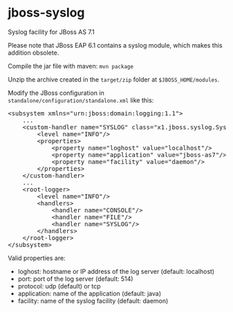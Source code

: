 jboss-syslog
============

Syslog facility for JBoss AS 7.1

Please note that JBoss EAP 6.1 contains a syslog module, which makes this addition obsolete.

Compile the jar file with maven: `mvn package`

Unzip the archive created in the `target/zip` folder at `$JBOSS_HOME/modules`.

Modify the JBoss configuration in `standalone/configuration/standalone.xml` like this:

<pre>
&lt;subsystem xmlns="urn:jboss:domain:logging:1.1"&gt;
    ...
    &lt;custom-handler name="SYSLOG" class="x1.jboss.syslog.SyslogHandler" module="x1.jboss-syslog"&gt;
        &lt;level name="INFO"/&gt;
        &lt;properties&gt;
            &lt;property name="loghost" value="localhost"/&gt;
            &lt;property name="application" value="jboss-as7"/&gt;
            &lt;property name="facility" value="daemon"/&gt;
        &lt;/properties&gt;
    &lt;/custom-handler&gt;
    ...
    &lt;root-logger&gt;
        &lt;level name="INFO"/&gt;
        &lt;handlers&gt;
            &lt;handler name="CONSOLE"/&gt;
            &lt;handler name="FILE"/&gt;
            &lt;handler name="SYSLOG"/&gt;
        &lt;/handlers&gt;
    &lt;/root-logger&gt;
&lt;/subsystem&gt;
</pre>

Valid properties are:

 * loghost: hostname or IP address of the log server (default: localhost)
 * port: port of the log server (default: 514)
 * protocol: udp (default) or tcp
 * application: name of the application (default: java)
 * facility: name of the syslog facility (default: daemon)
